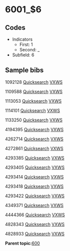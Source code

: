 # 6001\_$6

## Codes

-   Indicators
    -   First: 1
    -   Second: \_
-   Subfield: 6

## Sample bibs

1092128 [Quicksearch](https://search.library.yale.edu/catalog/1092128) [VXWS](http://prodorbis.library.yale.edu:7014/vxws/GetHoldingsService?bibId=1092128)

1109588 [Quicksearch](https://search.library.yale.edu/catalog/1109588) [VXWS](http://prodorbis.library.yale.edu:7014/vxws/GetHoldingsService?bibId=1109588)

1113053 [Quicksearch](https://search.library.yale.edu/catalog/1113053) [VXWS](http://prodorbis.library.yale.edu:7014/vxws/GetHoldingsService?bibId=1113053)

1114101 [Quicksearch](https://search.library.yale.edu/catalog/1114101) [VXWS](http://prodorbis.library.yale.edu:7014/vxws/GetHoldingsService?bibId=1114101)

1133250 [Quicksearch](https://search.library.yale.edu/catalog/1133250) [VXWS](http://prodorbis.library.yale.edu:7014/vxws/GetHoldingsService?bibId=1133250)

4194395 [Quicksearch](https://search.library.yale.edu/catalog/4194395) [VXWS](http://prodorbis.library.yale.edu:7014/vxws/GetHoldingsService?bibId=4194395)

4262714 [Quicksearch](https://search.library.yale.edu/catalog/4262714) [VXWS](http://prodorbis.library.yale.edu:7014/vxws/GetHoldingsService?bibId=4262714)

4272861 [Quicksearch](https://search.library.yale.edu/catalog/4272861) [VXWS](http://prodorbis.library.yale.edu:7014/vxws/GetHoldingsService?bibId=4272861)

4293385 [Quicksearch](https://search.library.yale.edu/catalog/4293385) [VXWS](http://prodorbis.library.yale.edu:7014/vxws/GetHoldingsService?bibId=4293385)

4293405 [Quicksearch](https://search.library.yale.edu/catalog/4293405) [VXWS](http://prodorbis.library.yale.edu:7014/vxws/GetHoldingsService?bibId=4293405)

4293414 [Quicksearch](https://search.library.yale.edu/catalog/4293414) [VXWS](http://prodorbis.library.yale.edu:7014/vxws/GetHoldingsService?bibId=4293414)

4293418 [Quicksearch](https://search.library.yale.edu/catalog/4293418) [VXWS](http://prodorbis.library.yale.edu:7014/vxws/GetHoldingsService?bibId=4293418)

4293422 [Quicksearch](https://search.library.yale.edu/catalog/4293422) [VXWS](http://prodorbis.library.yale.edu:7014/vxws/GetHoldingsService?bibId=4293422)

4349371 [Quicksearch](https://search.library.yale.edu/catalog/4349371) [VXWS](http://prodorbis.library.yale.edu:7014/vxws/GetHoldingsService?bibId=4349371)

4444366 [Quicksearch](https://search.library.yale.edu/catalog/4444366) [VXWS](http://prodorbis.library.yale.edu:7014/vxws/GetHoldingsService?bibId=4444366)

4828343 [Quicksearch](https://search.library.yale.edu/catalog/4828343) [VXWS](http://prodorbis.library.yale.edu:7014/vxws/GetHoldingsService?bibId=4828343)

4828933 [Quicksearch](https://search.library.yale.edu/catalog/4828933) [VXWS](http://prodorbis.library.yale.edu:7014/vxws/GetHoldingsService?bibId=4828933)

**Parent topic:**[600](../../tags/600/600.md)

